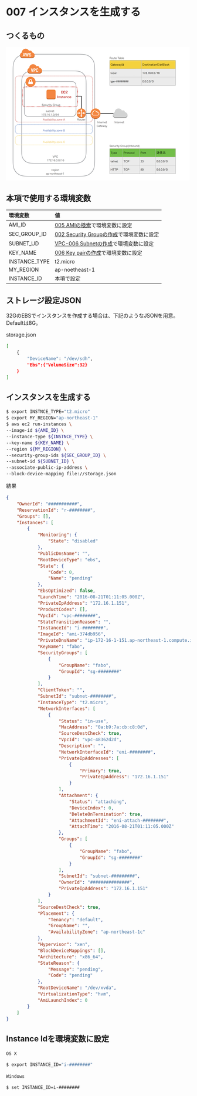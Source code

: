# 007 インスタンスを生成する

## つくるもの

![](/img/ec2/ec2_007.png)

## 本項で使用する環境変数

|環境変数|値|
|:--|:--|
|AMI_ID|[005 AMIの検索](/ec2/005_search_ami.md)で環境変数に設定|
|SEC_GROUP_ID|[002 Security Groupの作成](/ec2/002_create_security.md)で環境変数に設定|
|SUBNET_UD|	[VPC-006 Subnetの作成](/vpc/006_create_subnet.md)で環境変数に設定|
|KEY_NAME| [006 Key pairの作成](/ec2/006_key_pair.md)で環境変数に設定|
|INSTANCE_TYPE|t2.micro|
|MY_REGION|ap-noetheast-1|
|INSTANCE_ID|本項で設定|


## ストレージ設定JSON

32GのEBSでインスタンスを作成する場合は、下記のようなJSONを用意。Defaultは8G。

storage.json

```bash
[
    {
        "DeviceName": "/dev/sdh",
        "Ebs":{"VolumeSize":32}
    }
]
```

## インスタンスを生成する

```bash
$ export INSTNCE_TYPE="t2.micro"
$ export MY_REGION="ap-northeast-1"
$ aws ec2 run-instances \
--image-id ${AMI_ID} \
--instance-type ${INSTNCE_TYPE} \
--key-name ${KEY_NAME} \
--region ${MY_REGION} \
--security-group-ids ${SEC_GROUP_ID} \
--subnet-id ${SUBNET_ID} \
--associate-public-ip-address \
--block-device-mapping file://storage.json
```

結果

```json
{
    "OwnerId": "###########", 
    "ReservationId": "r-########", 
    "Groups": [], 
    "Instances": [
        {
            "Monitoring": {
                "State": "disabled"
            }, 
            "PublicDnsName": "", 
            "RootDeviceType": "ebs", 
            "State": {
                "Code": 0, 
                "Name": "pending"
            }, 
            "EbsOptimized": false, 
            "LaunchTime": "2016-08-21T01:11:05.000Z", 
            "PrivateIpAddress": "172.16.1.151", 
            "ProductCodes": [], 
            "VpcId": "vpc-########", 
            "StateTransitionReason": "", 
            "InstanceId": "i-########", 
            "ImageId": "ami-374db956", 
            "PrivateDnsName": "ip-172-16-1-151.ap-northeast-1.compute.internal", 
            "KeyName": "fabo", 
            "SecurityGroups": [
                {
                    "GroupName": "fabo", 
                    "GroupId": "sg-########"
                }
            ], 
            "ClientToken": "", 
            "SubnetId": "subnet-########", 
            "InstanceType": "t2.micro", 
            "NetworkInterfaces": [
                {
                    "Status": "in-use", 
                    "MacAddress": "0a:b9:7a:cb:c8:0d", 
                    "SourceDestCheck": true, 
                    "VpcId": "vpc-48362d2d", 
                    "Description": "", 
                    "NetworkInterfaceId": "eni-########", 
                    "PrivateIpAddresses": [
                        {
                            "Primary": true, 
                            "PrivateIpAddress": "172.16.1.151"
                        }
                    ], 
                    "Attachment": {
                        "Status": "attaching", 
                        "DeviceIndex": 0, 
                        "DeleteOnTermination": true, 
                        "AttachmentId": "eni-attach-########", 
                        "AttachTime": "2016-08-21T01:11:05.000Z"
                    }, 
                    "Groups": [
                        {
                            "GroupName": "fabo", 
                            "GroupId": "sg-########"
                        }
                    ], 
                    "SubnetId": "subnet-#########", 
                    "OwnerId": "###############", 
                    "PrivateIpAddress": "172.16.1.151"
                }
            ], 
            "SourceDestCheck": true, 
            "Placement": {
                "Tenancy": "default", 
                "GroupName": "", 
                "AvailabilityZone": "ap-northeast-1c"
            }, 
            "Hypervisor": "xen", 
            "BlockDeviceMappings": [], 
            "Architecture": "x86_64", 
            "StateReason": {
                "Message": "pending", 
                "Code": "pending"
            }, 
            "RootDeviceName": "/dev/xvda", 
            "VirtualizationType": "hvm", 
            "AmiLaunchIndex": 0
        }
    ]
}
```

## Instance Idを環境変数に設定

`OS X`

```bash
$ export INSTANCE_ID="i-########"
```

`Windows`

```bash
$ set INSTANCE_ID=i-########
```
